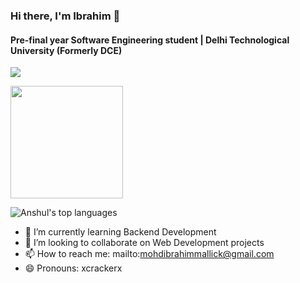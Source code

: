 ### Hi there, I'm Ibrahim 👋

#### Pre-final year Software Engineering student | Delhi Technological University (Formerly DCE) 
<!--
<img alt="Profile Views" src="https://media.giphy.com/media/AYMKkDwavwA9Y72Frn/giphy.gif"/>
![Anshul's wakatime stats](https://github-readme-stats.vercel.app/api/wakatime?username=anshulforyou&show_icons=true)
-->
![](https://komarev.com/ghpvc/?username=xcrackerx&label=PROFILE+VIEWS&color=blue&style=plastic)

<img height="180em" src="https://github-readme-stats.vercel.app/api?username=xcrackerx&show_icons=true&hide_border=true&&count_private=true&include_all_commits=true" />

![Anshul's top languages](https://github-readme-stats.vercel.app/api/top-langs/?username=xcrackerx&layout=compact&show_icons=true)


- 🌱 I’m currently learning Backend Development
- 👯 I’m looking to collaborate on Web Development projects
- 📫 How to reach me: mailto:mohdibrahimmallick@gmail.com
- 😄 Pronouns: xcrackerx

<!--
- 🔭 I’m currently working on ...
- 🌱 I’m currently learning ...
- 👯 I’m looking to collaborate on ...
- 🤔 I’m looking for help with ...
- 💬 Ask me about ...
- 📫 How to reach me: ...
- 😄 Pronouns: ...
- ⚡ Fun fact: ...
-->
